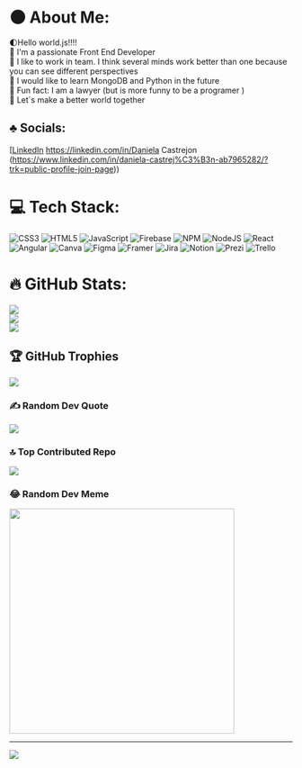 #  🌑 About Me:
 🌓Hello world.js!!!!<br>
 🐺 I'm a passionate Front End Developer<br>
 🐾 I like to  work  in team.  I think several minds work better than one because you can see different perspectives<br>
 🌙 I would like to learn MongoDB and Python in the future<br>
 🌟 Fun fact: I am a lawyer (but is more funny to be a programer )<br>
 🌈 Let´s make a better world together <br>


## ♣️ Socials:
[[LinkedIn](https://img.shields.io/badge/LinkedIn-%230077B5.svg?logo=linkedin&logoColor=white) https://linkedin.com/in/Daniela Castrejon (https://www.linkedin.com/in/daniela-castrej%C3%B3n-ab7965282/?trk=public-profile-join-page)) 

# 💻 Tech Stack:
![CSS3](https://img.shields.io/badge/css3-%231572B6.svg?style=for-the-badge&logo=css3&logoColor=white) ![HTML5](https://img.shields.io/badge/html5-%23E34F26.svg?style=for-the-badge&logo=html5&logoColor=white) ![JavaScript](https://img.shields.io/badge/javascript-%23323330.svg?style=for-the-badge&logo=javascript&logoColor=%23F7DF1E) ![Firebase](https://img.shields.io/badge/firebase-%23039BE5.svg?style=for-the-badge&logo=firebase) ![NPM](https://img.shields.io/badge/NPM-%23000000.svg?style=for-the-badge&logo=npm&logoColor=white) ![NodeJS](https://img.shields.io/badge/node.js-6DA55F?style=for-the-badge&logo=node.js&logoColor=white) ![React](https://img.shields.io/badge/react-%2320232a.svg?style=for-the-badge&logo=react&logoColor=%2361DAFB) ![Angular](https://img.shields.io/badge/angular-%23DD0031.svg?style=for-the-badge&logo=angular&logoColor=white) ![Canva](https://img.shields.io/badge/Canva-%2300C4CC.svg?style=for-the-badge&logo=Canva&logoColor=white) 	![Figma](https://img.shields.io/badge/figma-%23F24E1E.svg?style=for-the-badge&logo=figma&logoColor=white) ![Framer](https://img.shields.io/badge/Framer-black?style=for-the-badge&logo=framer&logoColor=blue) ![Jira](https://img.shields.io/badge/jira-%230A0FFF.svg?style=for-the-badge&logo=jira&logoColor=white) ![Notion](https://img.shields.io/badge/Notion-%23000000.svg?style=for-the-badge&logo=notion&logoColor=white) ![Prezi](https://img.shields.io/badge/Prezi-%23000000.svg?style=for-the-badge&logo=Prezi&logoColor=white) ![Trello](https://img.shields.io/badge/Trello-%23026AA7.svg?style=for-the-badge&logo=Trello&logoColor=white)
# 🔥 GitHub Stats:
![](https://github-readme-stats.vercel.app/api?username=DanielaCastrejon&theme=dark&hide_border=false&include_all_commits=true&count_private=true)<br/>
![](https://github-readme-streak-stats.herokuapp.com/?user=DanielaCastrejon&theme=dark&hide_border=false)<br/>
![](https://github-readme-stats.vercel.app/api/top-langs/?username=DanielaCastrejon&theme=dark&hide_border=false&include_all_commits=true&count_private=true&layout=compact)

## 🏆 GitHub Trophies
![](https://github-profile-trophy.vercel.app/?username=DanielaCastrejon&theme=radical&no-frame=false&no-bg=true&margin-w=4)

### ✍️ Random Dev Quote
![](https://quotes-github-readme.vercel.app/api?type=horizontal&theme=radical)

### 🔝 Top Contributed Repo
![](https://github-contributor-stats.vercel.app/api?username=DanielaCastrejon&limit=5&theme=dark&combine_all_yearly_contributions=true)

### 😂 Random Dev Meme
<img src='https://randommeme-five.vercel.app/' style="height: 400px;"/>

---
[![](https://visitcount.itsvg.in/api?id=DanielaCastrejon&icon=0&color=0)](https://visitcount.itsvg.in)
